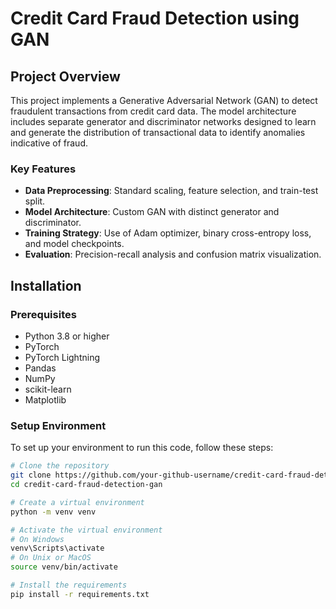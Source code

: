 # Credit Card Fraud Detection using GAN

## Project Overview
This project implements a Generative Adversarial Network (GAN) to detect fraudulent transactions from credit card data. The model architecture includes separate generator and discriminator networks designed to learn and generate the distribution of transactional data to identify anomalies indicative of fraud.

### Key Features
- **Data Preprocessing**: Standard scaling, feature selection, and train-test split.
- **Model Architecture**: Custom GAN with distinct generator and discriminator.
- **Training Strategy**: Use of Adam optimizer, binary cross-entropy loss, and model checkpoints.
- **Evaluation**: Precision-recall analysis and confusion matrix visualization.

## Installation

### Prerequisites
- Python 3.8 or higher
- PyTorch
- PyTorch Lightning
- Pandas
- NumPy
- scikit-learn
- Matplotlib

### Setup Environment
To set up your environment to run this code, follow these steps:

```bash
# Clone the repository
git clone https://github.com/your-github-username/credit-card-fraud-detection-gan.git
cd credit-card-fraud-detection-gan

# Create a virtual environment
python -m venv venv

# Activate the virtual environment
# On Windows
venv\Scripts\activate
# On Unix or MacOS
source venv/bin/activate

# Install the requirements
pip install -r requirements.txt
